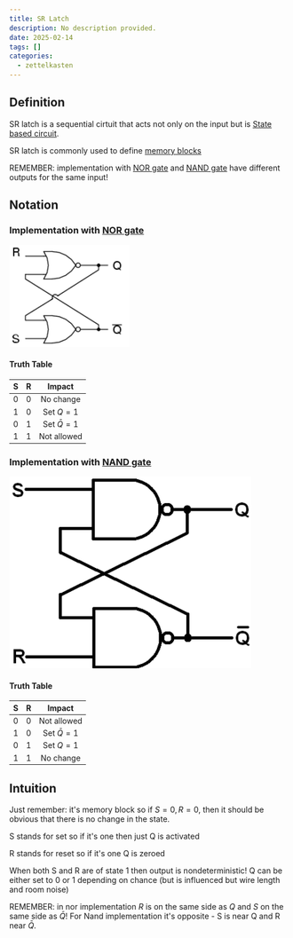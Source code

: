 ```yaml
---
title: SR Latch
description: No description provided.
date: 2025-02-14
tags: []
categories:
  - zettelkasten
---
```


## Definition

SR latch is a sequential cirtuit that acts not only on the input but is [State based circuit](State%20based%20circuit).

SR latch is commonly used to define [memory blocks](memory%20blocks)

REMEMBER: implementation with [NOR gate](NOR%20gate.md) and [NAND gate](NAND%20gate.md) have different outputs for the same input! 

## Notation

### Implementation with [NOR gate](NOR%20gate.md)

![300](attachments/Pasted%20image%2020221116195210.png)

#### Truth Table

|S|R|Impact|
|:-:|:-:|:-:|
|0|0|No change|
|1|0|Set $Q=1$|
|0|1|Set $\bar{Q}=1$|
|1|1|Not allowed|

### Implementation with [NAND gate](NAND%20gate.md)

![300](attachments/Pasted%20image%2020221116204616.png)

#### Truth Table

|S|R|Impact|
|:-:|:-:|:-:|
|0|0|Not allowed|
|1|0|Set $\bar{Q}=1$|
|0|1|Set $Q=1$|
|1|1|No change|

## Intuition

Just remember: it's memory block so if $S=0,R=0$, then it should be obvious that there is no change in the state.

S stands for set so if it's one then just Q is activated

R stands for reset so if it's one Q is zeroed

When both S and R are of state 1 then output is nondeterministic! Q can be either set to 0 or 1 depending on chance (but is influenced but wire length and room noise)

REMEMBER: in nor implementation $R$ is on the same side as $Q$ and $S$ on the same side as $\bar{Q}$! For Nand implementation it's opposite - S is near Q and R near $\bar{Q}$.
